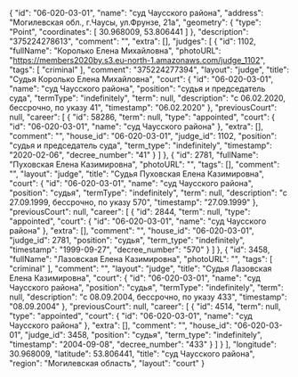{
    "id": "06-020-03-01",
    "name": "суд Чаусского района",
    "address": "Могилевская обл., г.Чаусы, ул.Фрунзе, 21а",
    "geometry": {
        "type": "Point",
        "coordinates": [
            30.968009,
            53.806441
        ]
    },
    "description": "375224278613",
    "comment": "",
    "extra": [],
    "judges": [
        {
            "id": 1102,
            "fullName": "Королько Елена Михайловна",
            "photoURL": "https://members2020by.s3.eu-north-1.amazonaws.com/judge_1102",
            "tags": [
                "criminal"
            ],
            "comment": "375224277394",
            "layout": "judge",
            "title": "Судья Королько Елена Михайловна",
            "court": {
                "id": "06-020-03-01",
                "name": "суд Чаусского района",
                "position": "судья и председатель суда",
                "termType": "indefinitely",
                "term": null,
                "description": "c 06.02.2020, бессрочно, по указу 41",
                "timestamp": "06.02.2020"
            },
            "previousCourt": null,
            "career": [
                {
                    "id": 58286,
                    "term": null,
                    "type": "appointed",
                    "court": {
                        "id": "06-020-03-01",
                        "name": "суд Чаусского района"
                    },
                    "extra": [],
                    "comment": "",
                    "house_id": "06-020-03-01",
                    "judge_id": 1102,
                    "position": "судья и председатель суда",
                    "term_type": "indefinitely",
                    "timestamp": "2020-02-06",
                    "decree_number": "41"
                }
            ]
        },
        {
            "id": 2781,
            "fullName": "Пуховская Елена Казимировна",
            "photoURL": "",
            "tags": [],
            "comment": "",
            "layout": "judge",
            "title": "Судья Пуховская Елена Казимировна",
            "court": {
                "id": "06-020-03-01",
                "name": "суд Чаусского района",
                "position": "судья",
                "termType": "indefinitely",
                "term": null,
                "description": "c 27.09.1999, бессрочно, по указу 570",
                "timestamp": "27.09.1999"
            },
            "previousCourt": null,
            "career": [
                {
                    "id": 2844,
                    "term": null,
                    "type": "appointed",
                    "court": {
                        "id": "06-020-03-01",
                        "name": "суд Чаусского района"
                    },
                    "extra": [],
                    "comment": "",
                    "house_id": "06-020-03-01",
                    "judge_id": 2781,
                    "position": "судья",
                    "term_type": "indefinitely",
                    "timestamp": "1999-09-27",
                    "decree_number": "570"
                }
            ]
        },
        {
            "id": 3458,
            "fullName": "Лазовская Елена Казимировна",
            "photoURL": "",
            "tags": [
                "criminal"
            ],
            "comment": "",
            "layout": "judge",
            "title": "Судья Лазовская Елена Казимировна",
            "court": {
                "id": "06-020-03-01",
                "name": "суд Чаусского района",
                "position": "судья",
                "termType": "indefinitely",
                "term": null,
                "description": "c 08.09.2004, бессрочно, по указу 433",
                "timestamp": "08.09.2004"
            },
            "previousCourt": null,
            "career": [
                {
                    "id": 4514,
                    "term": null,
                    "type": "appointed",
                    "court": {
                        "id": "06-020-03-01",
                        "name": "суд Чаусского района"
                    },
                    "extra": [],
                    "comment": "",
                    "house_id": "06-020-03-01",
                    "judge_id": 3458,
                    "position": "судья",
                    "term_type": "indefinitely",
                    "timestamp": "2004-09-08",
                    "decree_number": "433"
                }
            ]
        }
    ],
    "longitude": 30.968009,
    "latitude": 53.806441,
    "title": "суд Чаусского района",
    "region": "Могилевская область",
    "layout": "court"
}